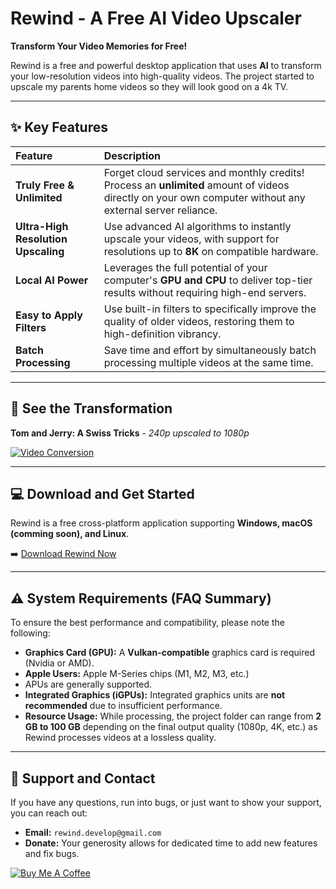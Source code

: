 # Rewind - A Free AI Video Upscaler 

**Transform Your Video Memories for Free!**

Rewind is a free and powerful desktop application that uses **AI** to transform your low-resolution videos into high-quality videos. The project started to upscale my parents home videos so they will look good on a 4k TV.

---

## ✨ Key Features

| Feature | Description |
| :--- | :--- |
| **Truly Free & Unlimited** | Forget cloud services and monthly credits! Process an **unlimited** amount of videos directly on your own computer without any external server reliance. |
| **Ultra-High Resolution Upscaling** | Use advanced AI algorithms to instantly upscale your videos, with support for resolutions up to **8K** on compatible hardware. |
| **Local AI Power** | Leverages the full potential of your computer's **GPU and CPU** to deliver top-tier results without requiring high-end servers. |
| **Easy to Apply Filters** | Use built-in filters to specifically improve the quality of older videos, restoring them to high-definition vibrancy. |
| **Batch Processing** | Save time and effort by simultaneously batch processing multiple videos at the same time. |

---

## 🎥 See the Transformation

**Tom and Jerry: A Swiss Tricks** - *240p upscaled to 1080p*

[![Video Conversion](https://img.youtube.com/vi/dQw4w9WgXcQ/0.jpg)](https://www.youtube.com/watch?v=dQw4w9WgXcQ)


---

## 💻 Download and Get Started

Rewind is a free cross-platform application supporting **Windows, macOS (comming soon), and Linux**.

➡️ [Download Rewind Now](https://rewind-app.xyz)

---

## ⚠️ System Requirements (FAQ Summary)

To ensure the best performance and compatibility, please note the following:

* **Graphics Card (GPU):** A **Vulkan-compatible** graphics card is required (Nvidia or AMD).
* **Apple Users:** Apple M-Series chips (M1, M2, M3, etc.)
* APUs are generally supported.
* **Integrated Graphics (iGPUs):** Integrated graphics units are **not recommended** due to insufficient performance.
* **Resource Usage:** While processing, the project folder can range from **2 GB to 100 GB** depending on the final output quality (1080p, 4K, etc.) as Rewind processes videos at a lossless quality.

---

## 🤝 Support and Contact

If you have any questions, run into bugs, or just want to show your support, you can reach out:

* **Email:** `rewind.develop@gmail.com`
* **Donate:** Your generosity allows for dedicated time to add new features and fix bugs.

[![Buy Me A Coffee](https://img.shields.io/badge/Buy%20Me%20A%20Coffee-FFDD00?style=for-the-badge&logo=buy-me-a-coffee&logoColor=black)](https://buymeacoffee.com/rewind.app)
  
